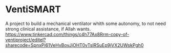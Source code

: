 # VentiSMART
A project to build a mechanical ventilator whith some autonomy, to not need strong clinical assistance, if Allah wants.
https://www.tinkercad.com/things/c4h77Ax8Rrm-copy-of-ventiproject/editel?sharecode=SpnxPi61VeHvBovJjOHT0vTsIRSuEp9jVX2UWskPgh0
